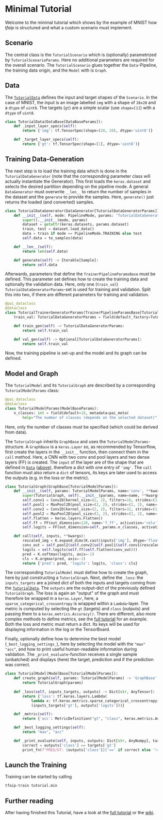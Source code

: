 # Minimal Tutorial

Welcome to the minimal tutorial which shows by the example of MNIST how _tfaip_ is structured and what a custom scenario must implement.

## Scenario

The central class is the `TutorialScenario` which is (optionally) parametrized by `TutorialScenarioParams`. Here no additional parameters are required for the overall scenario.
The `TutorialScenario` glues together the `Data`-Pipeline, the training data origin, and the `Model` with is `Graph`.

## Data

The [`TutorialData`](data.py) defines the input and target shapes of the `Scenario`.
In the case of MNIST, the input is an image labelled `img` with a shape of `28x28` and a `dtype` of `uint8`.
The targets (`gt`) are a simple scalar (use `shape=[1]`) with a `dtype` of `uint8`.

```python
class TutorialData(DataBase[DataBaseParams]):
    def _input_layer_specs(self):
        return {'img': tf.TensorSpec(shape=(28, 28), dtype='uint8')}

    def _target_layer_specs(self):
        return {'gt': tf.TensorSpec(shape=[1], dtype='uint8')}
```

## Training Data-Generation

The next step is to load the training data which is done in the `TutorialDataGenerator` (note that the corresponding parameter class will actually instantiate the Generator).
This first loads the `keras.dataset` and selects the desired partition depending on the pipeline mode.
A general `DataGenerator` must overwrite `__len__` to return the number of samples in the dataset and the `generate` to provide the samples.
Here, `generate()` just returns the loaded (and converted) samples.

```python
class TutorialDataGenerator(DataGenerator[TutorialDataGeneratorParams]):
    def __init__(self, mode: PipelineMode, params: 'TutorialDataGeneratorParams'):
        super().__init__(mode, params)
        dataset = getattr(keras.datasets, params.dataset)
        train, test = dataset.load_data()
        data = train if mode == PipelineMode.TRAINING else test
        self.data = to_samples(data)

    def __len__(self):
        return len(self.data)

    def generate(self) -> Iterable[Sample]:
        return self.data
```

Afterwards, parameters that define the `TrainerPipelineParamsBase` must be defined.
This parameter set defines how to create the training data and optionally the validation data.
Here, only one (`train_val`) `TutorialDataGeneratorParams`-set is used for training and validation.
Split this into two, if there are different parameters for training and validation.
```python
@pai_dataclass
@dataclass
class TutorialTrainerGeneratorParams(TrainerPipelineParamsBase[TutorialDataGeneratorParams, TutorialDataGeneratorParams]):
    train_val: TutorialDataGeneratorParams = field(default_factory=TutorialDataGeneratorParams, metadata=pai_meta(mode='flat'))

    def train_gen(self) -> TutorialDataGeneratorParams:
        return self.train_val

    def val_gen(self) -> Optional[TutorialDataGeneratorParams]:
        return self.train_val
```

Now, the training pipeline is set-up and the model and its graph can be defined.

## Model and Graph

The `TutorialModel` and its `TutorialGraph` are described by a corresponding `TutorialModelParams` class:
```python
@pai_dataclass
@dataclass
class TutorialModelParams(ModelBaseParams):
    n_classes: int = field(default=10, metadata=pai_meta(
        help="The number of classes (depends on the selected dataset)"))
```

Here, only the number of classes must be specified (which could be derived from data).

The `TutorialGraph` inherits `GraphBase` and uses the `TutorialModelParams`-structure.
A `GraphBase` is a `keras.Layer` so, as recommended by Tensorflow, first create the layers in the `__init__` function,
then connect them in the `call` method.
Here, a CNN with two conv and pool layers and two dense layers (FF) is created.
The `input` of the layer are of the shape that are defined in [`Data`](#data) ([above](#data)), therefore a dict with one entry of `'img'`.
The `call` function must also return a `dict` of tensors, its keys are later used to access the outputs (e.g. in the loss or the metric).

```python
class TutorialGraph(GraphBase[TutorialModelParams]):
    def __init__(self, params: TutorialModelParams, name='conv', **kwargs):
        super(TutorialGraph, self).__init__(params, name=name, **kwargs)
        self.conv1 = Conv2D(kernel_size=(2, 2), filters=16, strides=(1, 1), padding='same', name='conv1')
        self.pool1 = MaxPool2D(pool_size=(2, 2), strides=(2, 2), name='pool1')
        self.conv2 = Conv2D(kernel_size=(2, 2), filters=32, strides=(1, 1), padding='same', name='conv2')
        self.pool2 = MaxPool2D(pool_size=(2, 2), strides=(2, 2), name='pool2')
        self.flatten = keras.layers.Flatten()
        self.ff = FF(out_dimension=128, name='f_ff', activation='relu')
        self.logits = FF(out_dimension=self._params.n_classes, activation=None, name='classify')

    def call(self, inputs, **kwargs):
        rescaled_img = K.expand_dims(K.cast(inputs['img'], dtype='float32') / 255, -1)
        conv_out = self.pool2(self.conv2(self.pool1(self.conv1(rescaled_img))))
        logits = self.logits(self.ff(self.flatten(conv_out)))
        pred = K.softmax(logits, axis=-1)
        cls = K.argmax(pred, axis=-1)
        return {'pred': pred, 'logits': logits, 'class': cls}
```

The corresponding `TutorialModel` must define how to create the graph, here by just constructing a `TutorialGraph`.
Next, define the `_loss`: the `inputs_targets` are a joined dict of both the inputs and targets coming from the [`TutorialData`](#data).
The `outputs` are the output-dict of the previously defined `TutorialGraph`.
The loss is again an "output" of the graph and must therefore be wrapped in a `keras.Layer`, here, a `sparse_categorical_crossentropy` is wrapped within a `Lambda`-layer.
The metric is computed by selecting the `gt` (targets) and `class` (outputs) and passing them to a `keras.metrics.Accuracy()`.
There are different, also more complex methods to define metrics, see the [full tutorial](../full) for an example.
Both the loss and metric must return a dict. Its keys will be used for displaying information in the log or the TensorBoard.

Finally, optionally define how to determine the best model (`_best_logging_settings_`), here by selecting the model with the `"max"` `"acc"`, and
how to print useful human-readable information during validation.
The `_print_evaluate`-function receives a single sample (unbatched) and displays (here) the target, prediction and if the prediction was correct.

```python
class TutorialModel(ModelBase[TutorialModelParams]):
    def create_graph(self, params: TutorialModelParams) -> 'GraphBase':
        return TutorialGraph(params)
    
    def _loss(self, inputs_targets, outputs) -> Dict[str, AnyTensor]:
        return {'loss': tf.keras.layers.Lambda(
            lambda x: tf.keras.metrics.sparse_categorical_crossentropy(*x, from_logits=True), name='loss')(
            (inputs_targets['gt'], outputs['logits']))}

    def _metric(self):
        return {'acc': MetricDefinition("gt", "class", keras.metrics.Accuracy())}

    def _best_logging_settings(self):
        return "max", "acc"

    def _print_evaluate(self, inputs, outputs: Dict[str, AnyNumpy], targets: Dict[str, AnyNumpy], data, print_fn=print):
        correct = outputs['class'] == targets['gt']
        print_fn(f"PRED/GT: {outputs['class']}{'==' if correct else '!='}{targets['gt']} (p = {outputs['pred'][outputs['class']]})")
```

## Launch the Training
Training can be started by calling
```bash
tfaip-train tutorial.min
```

## Further reading

After having finished this Tutorial, have a look at the [full tutorial](../full) or the [wiki](../../../../wiki).
